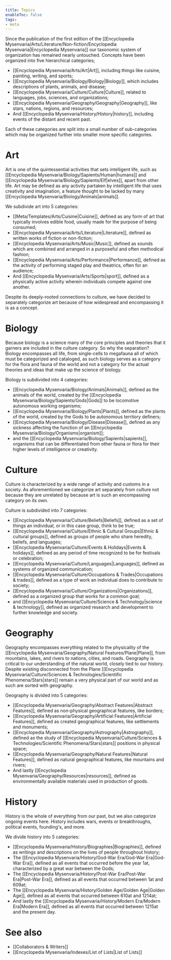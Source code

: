 ```yaml
---
title: Topics
enableToc: false
tags:
- meta
---
```


Since the publication of the first edition of the [[Encyclopedia Mysenvaria/Arts/Literature/Non-fiction/Encyclopedia Mysenvaria|Encyclopedia Mysenvaria]] our taxonomic system of organization has remained nearly untouched. Concepts have been organized into five hierarchical categories; 

- [[Encyclopedia Mysenvaria/Arts/Art|Art]], including things like cuisine, painting, writing, and sports;
- [[Encyclopedia Mysenvaria/Biology/Biology|Biology]], which includes descriptions of plants, animals, and disease;
- [[Encyclopedia Mysenvaria/Culture/Culture|Culture]], related to languages, jobs, sciences, and organizations;
- [[Encyclopedia Mysenvaria/Geography/Geography|Geography]], like stars, nations, regions, and resources;
- And [[Encyclopedia Mysenvaria/History/History|history]], including events of the distant and recent past.

Each of these categories are split into a small number of sub-categories which may be organized further into smaller more specific categories. 

# Art
Art is one of the quintessential activities that sets intelligent life, such as [[Encyclopedia Mysenvaria/Biology/Sapients/Human|humans]] and [[Encyclopedia Mysenvaria/Biology/Sapients/Elf|elves]], apart from other life. Art may be defined as any activity partaken by intelligent life that uses creativity and imagination, a feature thought to be lacked by many [[Encyclopedia Mysenvaria/Biology/Animals|animals]].

We subdivide art into 5 categories:

- [[Meta/Templates/Arts/Cuisine|Cuisine]], defined as any form of art that typically involves edible food, usually made for the purpose of being consumed;
- [[Encyclopedia Mysenvaria/Arts/Literature|Literature]], defined as written works of fiction or non-fiction;
- [[Encyclopedia Mysenvaria/Arts/Music|Music]], defined as sounds which are combined and arranged in a purposeful and often methodical fashion;
- [[Encyclopedia Mysenvaria/Arts/Performance|Performance]], defined as the activity of performing staged play and theatrics, often for an audience;
- And [[Encyclopedia Mysenvaria/Arts/Sports|sport]], defined as a physically active activity wherein individuals compete against one another.

Despite its deeply-rooted connections to culture, we have decided to separately categorize art because of how widespread and encompassing it is as a concept.

# Biology
Because biology is a science many of the core principles and theories that it garners are included in the culture category. So why the separation? Biology encompasses all life, from single-cells to megafauna all of which must be categorized and cataloged, as such biology serves as a category for the flora and fauna of the world and not a category for the actual theories and ideas that make up the science of biology.

Biology is subdivided into 4 categories:

- [[Encyclopedia Mysenvaria/Biology/Animals|Animals]], defined as the animals of the world, created by the [[Encyclopedia Mysenvaria/Biology/Sapients/Gods|Gods]] to be locomotive autonomous working organisms;
- [[Encyclopedia Mysenvaria/Biology/Plants|Plants]], defined as the plants of the world, created by the Gods to be autonomous territory definers;
- [[Encyclopedia Mysenvaria/Biology/Disease|Disease]], defined as any sickness affecting the function of an [[Encyclopedia Mysenvaria/Biology/Organisms|organism]];
- and the [[Encyclopedia Mysenvaria/Biology/Sapients|sapients]], organisms that can be differentiated from other fauna or flora for their higher levels of intelligence or creativity.

# Culture
Culture is characterized by a wide range of activity and customs in a society. As aforementioned we categorize art separately from culture not because they are unrelated by because art is such an encompassing category on its own.

Culture is subdivided into 7 categories:

- [[Encyclopedia Mysenvaria/Culture/Beliefs|Beliefs]], defined as a set of things an individual, or in this case group, think to be true;
- [[Encyclopedia Mysenvaria/Culture/Ethnic & Cultural Groups|Ethnic & cultural groups]], defined as groups of people who share heredity, beliefs, and languages;
- [[Encyclopedia Mysenvaria/Culture/Events & Holidays|Events & holidays]], defined as any period of time recognized to be for festivals or celebration;
- [[Encyclopedia Mysenvaria/Culture/Languages|Languages]], defined as systems of organized communication;
- [[Encyclopedia Mysenvaria/Culture/Occupations & Trades|Occupations & trades]], defined as a type of work an individual does to contribute to society;
- [[Encyclopedia Mysenvaria/Culture/Organizations|Organizations]], defined as a organized group that works for a common goal;
- and [[Encyclopedia Mysenvaria/Culture/Science & Technology|science & technology]], defined as organized research and development to further knowledge and society.

# Geography
Geography encompasses everything related to the physicality of the [[Encyclopedia Mysenvaria/Geography/Natural Features/Plane|Plane]], from mountains, lakes, and rivers to nations, cities, and roads. Geography is critical to our understanding of the natural world, closely tied to our history. Despite existing disconnected from the Plane [[Encyclopedia Mysenvaria/Culture/Sciences & Technologies/Scientific Phenomena/Stars|stars]] remain a very physical part of our world and as such are sorted with geography.

Geography is divided into 5 categories:

- [[Encyclopedia Mysenvaria/Geography/Abstract Features|Abstract Features]], defined as non-physical geographical features, like borders;
- [[Encyclopedia Mysenvaria/Geography/Artificial Features|Artificial Features]], defined as created geographical features, like settlements and monuments;
- [[Encyclopedia Mysenvaria/Geography/Astrography|Astrography]], defined as the study of [[Encyclopedia Mysenvaria/Culture/Sciences & Technologies/Scientific Phenomena/Stars|stars]] positions in physical space;
- [[Encyclopedia Mysenvaria/Geography/Natural Features|Natural Features]], defined as natural geographical features, like mountains and rivers;
- And lastly [[Encyclopedia Mysenvaria/Geography/Resources|resources]], defined as environmentally available materials used in production of goods.

# History
History is the whole of everything from our past, but we also categorize ongoing events here. History includes wars, events or breakthroughs, political events, founding's, and more.

We divide history into 5 categories:

-  [[Encyclopedia Mysenvaria/History/Biographies|Biographies]], defined as writings and descriptions on the lives of people throughout history;
- The [[Encyclopedia Mysenvaria/History/God-War Era/God-War Era|God-War Era]], defined as all events that occurred before the year 1at, characterized by a great war between the Gods;
- The [[Encyclopedia Mysenvaria/History/Post-War Era/Post-War Era|Post-War Era]], defined as all events that occurred between 1at and 609at;
- The [[Encyclopedia Mysenvaria/History/Golden Age/Golden Age|Golden Age]], defined as all events that occurred between 610at and 1214at;
- And lastly the [[Encyclopedia Mysenvaria/History/Modern Era/Modern Era|Modern Era]], defined as all events that occurred between 1215at and the present day.

# See also
- [[Collaborators & Writers]]
- [[Encyclopedia Mysenvaria/Indexes/List of Lists|List of Lists]]